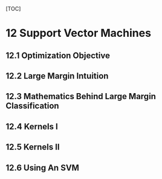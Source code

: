 [TOC]

# 12 Support Vector Machines

## 12.1 Optimization Objective

## 12.2 Large Margin Intuition

## 12.3 Mathematics Behind Large Margin Classification

## 12.4 Kernels I

## 12.5 Kernels II

## 12.6 Using An SVM